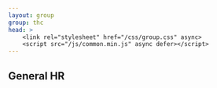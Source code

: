 ```yaml
---
layout: group
group: thc
head: >
    <link rel="stylesheet" href="/css/group.css" async>
    <script src="/js/common.min.js" async defer></script>
---
```


## General HR
